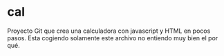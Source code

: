 # cal
Proyecto Git que crea una calculadora con javascript y HTML en pocos pasos.
Esta cogiendo solamente este archivo no entiendo muy bien el por qué.
